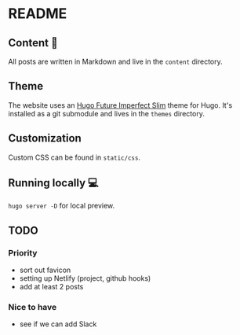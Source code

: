 # README

## Content :memo:

All posts are written in Markdown and live in the `content` directory.

## Theme

The website uses an [Hugo Future Imperfect Slim](https://github.com/pacollins/hugo-future-imperfect-slim) theme for Hugo. It's installed as a git submodule and lives in the `themes` directory.

## Customization

Custom CSS can be found in `static/css`.

## Running locally :computer:

`hugo server -D` for local preview.

## TODO

### Priority
- sort out favicon
- setting up Netlify (project, github hooks)
- add at least 2 posts


### Nice to have
- see if we can add Slack

